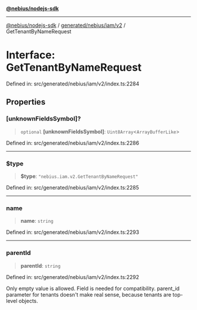 [**@nebius/nodejs-sdk**](../../../../../README.md)

---

[@nebius/nodejs-sdk](../../../../../README.md) / [generated/nebius/iam/v2](../README.md) / GetTenantByNameRequest

# Interface: GetTenantByNameRequest

Defined in: src/generated/nebius/iam/v2/index.ts:2284

## Properties

### \[unknownFieldsSymbol\]?

> `optional` **\[unknownFieldsSymbol\]**: `Uint8Array`\<`ArrayBufferLike`\>

Defined in: src/generated/nebius/iam/v2/index.ts:2286

---

### $type

> **$type**: `"nebius.iam.v2.GetTenantByNameRequest"`

Defined in: src/generated/nebius/iam/v2/index.ts:2285

---

### name

> **name**: `string`

Defined in: src/generated/nebius/iam/v2/index.ts:2293

---

### parentId

> **parentId**: `string`

Defined in: src/generated/nebius/iam/v2/index.ts:2292

Only empty value is allowed. Field is needed for compatibility.
parent_id parameter for tenants doesn't make real sense, because tenants are top-level objects.
